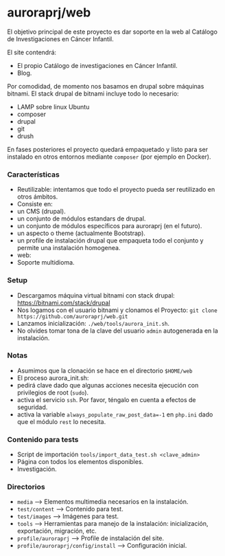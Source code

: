 # auroraprj/web

El objetivo principal de este proyecto es dar soporte en la web al Catálogo de Investigaciones en Cáncer Infantil.

El site contendrá:
* El propio Catálogo de investigaciones en Cáncer Infantil.
* Blog.

Por comodidad, de momento nos basamos en drupal sobre máquinas bitnami. El stack
drupal de bitnami incluye todo lo necesario:
- LAMP sobre linux Ubuntu
- composer
- drupal
- git
- drush

En fases posteriores el proyecto quedará empaquetado y listo para ser instalado
en otros entornos mediante `composer` (por ejemplo en Docker).

### Características

- Reutilizable: intentamos que todo el proyecto pueda ser reutilizado en otros ámbitos.
- Consiste en:
 - un CMS (drupal).
 - un conjunto de módulos estandars de drupal.
 - un conjunto de módulos específicos para auroraprj (en el futuro).
 - un aspecto o theme (actualmente Bootstrap).
 - un profile de instalación drupal que empaqueta todo el conjunto y permite una instalación homogenea.
- web:
 - Soporte multidioma.

### Setup

- Descargamos máquina virtual bitnami con stack drupal: https://bitnami.com/stack/drupal
- Nos logamos con el usuario bitnami y clonamos el Proyecto: `git clone https://github.com/auroraprj/web.git`
- Lanzamos inicialización: `./web/tools/aurora_init.sh`.
- No olvides tomar tona de la clave del usuario `admin` autogenerada en la instalación.

### Notas

- Asumimos que la clonación se hace en el directorio `$HOME/web`
- El proceso aurora_init.sh:
 - pedirá clave dado que algunas acciones necesita ejecución con privilegios de root (`sudo`).
 - activa el servicio `ssh`. Por favor, téngalo en cuenta a efectos de seguridad.
 - activa la variable `always_populate_raw_post_data=-1` en `php.ini` dado que el módulo `rest` lo necesita.

### Contenido para tests

- Script de importación `tools/import_data_test.sh <clave_admin>`
 - Página con todos los elementos disponibles.
 - Investigación.

### Directorios

- `media` --> Elementos multimedia necesarios en la instalación.
- `test/content` --> Contenido para test.
- `test/images` --> Imágenes para test.
- `tools` --> Herramientas para manejo de la instalación: inicialización, exportación, migración, etc.
- `profile/auroraprj` --> Profile de instalación del site.
- `profile/auroraprj/config/install` --> Configuración inicial.
